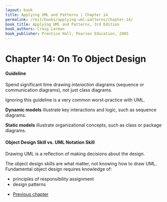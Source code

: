 ```yaml
---
layout: book
title: Applying UML and Patterns | Chapter 14
permalink: /rmit/books/applying-uml-patterns/chapter-14/
book_title: Applying UML and Patterns, 3rd Edition
book_authors: Craig Larman
book_publisher: Prentice Hall, Pearson Education, 2005
---
```


# Chapter 14: On To Object Design

<div class="guideline">
	<h4>Guideline</h4>
	<p>Spend significant time drawing <em>interaction</em> diagrams (sequence or communication diagrams), not just class diagrams.</p>
	<p>Ignoring this guideline is a very common worst-practice with UML.</p>
</div>

__Dynamic models__ illustrate key interactions and logic, such as sequence diagrams.

__Static models__ illustrate organizational concepts, such as class or package diagrams. 

<div class="guideline">
	<h4>Object Design Skill vs. UML Notation Skill</h4>
	<p>Drawing UML is a reflection of making decisions about the design.</p>
	<p>The object design skills are what matter, not knowing how to draw UML. Fundamental object design requires knowledge of:</p>
	<ul>
		<li>principles of responsibility assignment</li>
		<li>design patterns</li>
	</ul>
</div>

<nav class="nav-chapters">
	<ul>
		<li class="prev-chapter"><a href="../chapter-13/">Previous chapter</a></li>
<!-- 		<li class="next-chapter"><a href="../chapter-15/">Next chapter</a></li> -->
	</ul>
</nav>